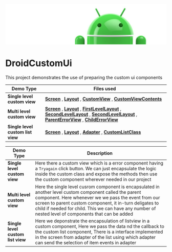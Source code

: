 ![Banner](images/Logo-new.png)

# DroidCustomUi
This project demonstrates the use of preparing the custom ui components


**Demo Type** | **Files used** 
------------- | -------------- 
**Single level custom view** | [**Screen**](app/src/main/java/com/demo/code/ui/singleLevel/SingleLevelUiFragment.kt) , [**Layout**](app/src/main/res/layout/fragment_single_level.xml) , [**CustomView**](app/src/main/java/com/demo/code/ui/custom/ErrorView.kt) , [**CustomViewContents**](app/src/main/res/layout/error_view.xml)
**Multi level custom view** | [**Screen**](app/src/main/java/com/demo/code/ui/multiLevel/MultiLevelUiFragment.kt) , [**Layout**](app/src/main/res/layout/fragment_multi_level.xml) , [**FirstLevelLayout**](app/src/main/res/layout/parent_error_view.xml) , [**SecondLevelLayout**](app/src/main/res/layout/error_view.xml) , [**SecondLevelLayout**](app/src/main/res/layout/error_view.xml) , [**ParentErrorView**](app/src/main/java/com/demo/code/ui/custom/ParentErrorView.kt) , [**ChildErrorView**](app/src/main/java/com/demo/code/ui/custom/ErrorView.kt)
**Single level custom list view** | [**Screen**](app/src/main/java/com/demo/code/ui/singleLevelListView/SingleLevelListFragment.kt) , [**Layout**](app/src/main/res/layout/fragment_single_level_list.xml) , [**Adapter**](app/src/main/java/com/demo/code/ui/custom/CustomListAdapter.kt) , [**CustomListClass**](app/src/main/java/com/demo/code/ui/custom/CustomListItems.kt)



**Demo Type** | **Description**
------------- | --------------
**Single level custom view** | Here there a custom view which is a error component having a `Tryagain` click button. We can just encapsulate the logic inside the custom class and expose the methods then use the custom component wherever needed in our project
**Multi level custom view** | Here the single level cusrom component is encapsulated in another level custom component called the parent component. Here whenever we we pass the event from our screen to parent custom component, it in-turn deligates to child if needed for child. This we can have any number of nested level of components that can be added
**Single level custom list view** | Here we deponstrate the encapsulation of listview in a custom component, Here we pass the data nd the callback to the custom list component, There is a interface implemented in the screen from adapter of the list using which adapter can send the selection of item events in adapter
